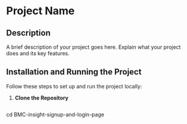 # Project Name

## Description

A brief description of your project goes here. Explain what your project does and its key features.

## Installation and Running the Project

Follow these steps to set up and run the project locally:

1. **Clone the Repository**

   ```bash
cd BMC-insight-signup-and-login-page
